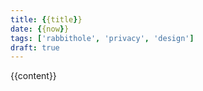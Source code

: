 ```yaml
---
title: {{title}}  
date: {{now}}
tags: ['rabbithole', 'privacy', 'design']
draft: true
---
```


{{content}}
